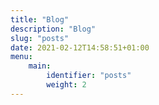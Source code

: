 ```yaml
---
title: "Blog"
description: "Blog"
slug: "posts"
date: 2021-02-12T14:58:51+01:00
menu:
    main:
        identifier: "posts"
        weight: 2
---
```

